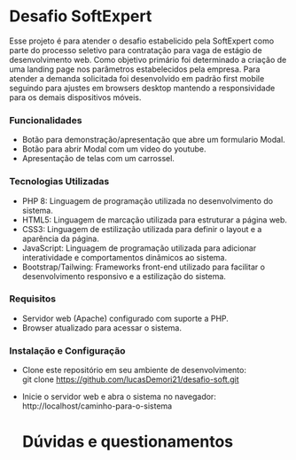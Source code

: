 # Desafio SoftExpert
Esse projeto é para atender o desafio estabelicido pela SoftExpert como parte do processo seletivo para contratação para vaga de estágio de desenvolvimento web. 
Como objetivo primário foi determinado a criação de uma landing page nos parâmetros estabelecidos pela empresa. 
Para atender a demanda solicitada foi desenvolvido em padrão first mobile seguindo para ajustes em browsers desktop mantendo a responsividade para os demais dispositivos móveis.

<h3>Funcionalidades</h3>

- Botão para demonstração/apresentação que abre um formulario Modal.
- Botão para abrir Modal com um video do youtube.
- Apresentação de telas com um carrossel.

<h3>Tecnologias Utilizadas</h3>

- PHP 8: Linguagem de programação utilizada no desenvolvimento do sistema.
- HTML5: Linguagem de marcação utilizada para estruturar a página web.
- CSS3: Linguagem de estilização utilizada para definir o layout e a aparência da página.
- JavaScript: Linguagem de programação utilizada para adicionar interatividade e comportamentos dinâmicos ao sistema.
- Bootstrap/Tailwing: Frameworks front-end utilizado para facilitar o desenvolvimento responsivo e a estilização do sistema.

<h3>Requisitos</h3>

- Servidor web (Apache) configurado com suporte a PHP.
- Browser atualizado para acessar o sistema.

<h3>Instalação e Configuração</h3>

- Clone este repositório em seu ambiente de desenvolvimento:<br>
  git clone https://github.com/lucasDemori21/desafio-soft.git
- Inicie o servidor web e abra o sistema no navegador:<br>
  http://localhost/caminho-para-o-sistema
  
  # Dúvidas e questionamentos
  <a href="https://www.linkedin.com/in/lucas-demori21/">
